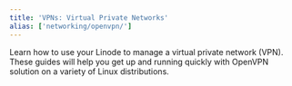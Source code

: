 ```yaml
---
title: 'VPNs: Virtual Private Networks'
alias: ['networking/openvpn/']
---
```


Learn how to use your Linode to manage a virtual private network (VPN). These guides will help you get up and running quickly with OpenVPN solution on a variety of Linux distributions.
